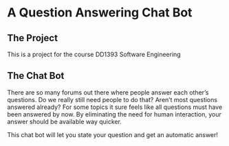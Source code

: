 # A Question Answering Chat Bot 
## The Project 
This is a project for the course DD1393 Software Engineering 

## The Chat Bot 
There are so many forums out there where people answer each other’s questions. Do we really still need people to do that? Aren’t most questions answered already? For some topics it sure feels like all questions must have been answered by now. By eliminating the need for human interaction, your answer should be available way quicker. 

This chat bot will let you state your question and get an automatic answer! 

